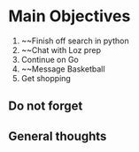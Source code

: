 # Main Objectives

1. ~~Finish off search in python
2. ~~Chat with Loz prep
3. Continue on Go
4. ~~Message Basketball
5. Get shopping 


## Do not forget

## General thoughts

